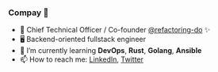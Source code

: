 ### Compay 🐄

- 🔭  Chief Technical Officer / Co-founder [@refactoring-do](https://github.com/refactoring-do) ✨
- 🖥 Backend-oriented fullstack engineer
- 🌱  I’m currently learning **DevOps**, **Rust**, **Golang**, **Ansible**
- 📫  How to reach me: [LinkedIn](https://www.linkedin.com/in/jeffreyart1), [Twitter](https://twitter.com/JeffreyArt1)

